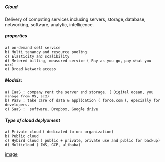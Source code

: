 ##### Cloud
Delivery of computing services including servers, storage, database, networking, software, analytic, intelligence.

##### properties 
~~~
a) on-demand self service
b) Multi tenancy and resource pooling
c) Elasticity and scalibility
d) Metered billing, measured service ( Pay as you go, pay what you use)
e) Broad Network access
~~~

##### Models:
~~~
a) IaaS : company rent the server and storage. ( Digital ocean, you manage from OS, ec2)
b) PaaS : take care of data & application ( force.com ), epecially for developers.
c) SaaS :  software, Dropbox, Google drive
~~~
##### Type of cloud deplyoment
~~~
a) Private cloud ( dedicated to one organization)
b) Public cloud
c) Hybird cloud ( public + private, private use and public for backup)
d) Multicloud ( AWS, GCP, alibaba)
~~~

[image](cloud-vs-onpremise.png)

